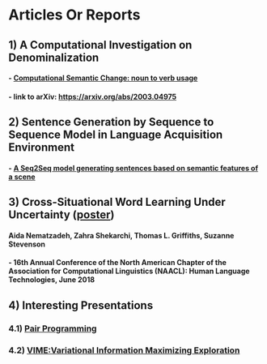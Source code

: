 # Articles Or Reports

## 1) A Computational Investigation on Denominalization
#### - [Computational Semantic Change: noun to verb usage](https://github.com/shekarchi/ArticlesOrReports/blob/master/semantic_change_usage_from_noun_to_verb.pdf)
#### - link to arXiv: https://arxiv.org/abs/2003.04975

## 2) Sentence Generation by Sequence to Sequence Model in Language Acquisition Environment
#### - [A Seq2Seq model generating sentences based on semantic features of a scene](https://github.com/shekarchi/ArticlesOrReports/blob/master/Sentence_Generation_by_Sequence_to_Sequence_Model_in_Language_Aquisition_Environment.pdf)

## 3) Cross-Situational Word Learning Under Uncertainty ([poster](https://github.com/shekarchi/ArticlesOrReports/blob/master/16th_Annual_Conference_of_NAACL_June_2018.pdf))
#### Aida Nematzadeh, Zahra Shekarchi, Thomas L. Griffiths, Suzanne Stevenson
#### - 16th Annual Conference of the North American Chapter of the Association for Computational Linguistics (NAACL): Human Language Technologies, June 2018

## 4) Interesting Presentations
### 4.1) [Pair Programming](https://github.com/shekarchi/ArticlesOrReports/blob/master/Pair%20Programming.pdf)
### 4.2) [VIME:Variational Information Maximizing Exploration](https://github.com/shekarchi/ArticlesOrReports/blob/master/VIME_Variational%20Information%20Maximizing%20Exploration.pdf)
